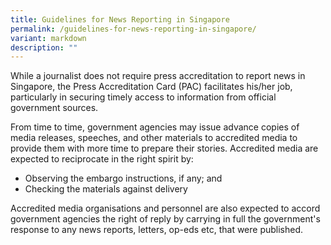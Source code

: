 ```yaml
---
title: Guidelines for News Reporting in Singapore
permalink: /guidelines-for-news-reporting-in-singapore/
variant: markdown
description: ""
---
```

While a journalist does not require press accreditation to report news in Singapore, the Press Accreditation Card (PAC) facilitates his/her job, particularly in securing timely access to information from official government sources.

From time to time, government agencies may issue advance copies of media releases, speeches, and other materials to accredited media to provide them with more time to prepare their stories. Accredited media are expected to reciprocate in the right spirit by:

* Observing the embargo instructions, if any; and
* Checking the materials against delivery

Accredited media organisations and personnel are also expected to accord government agencies the right of reply by carrying in full the government's response to any news reports, letters, op-eds etc, that were published.
